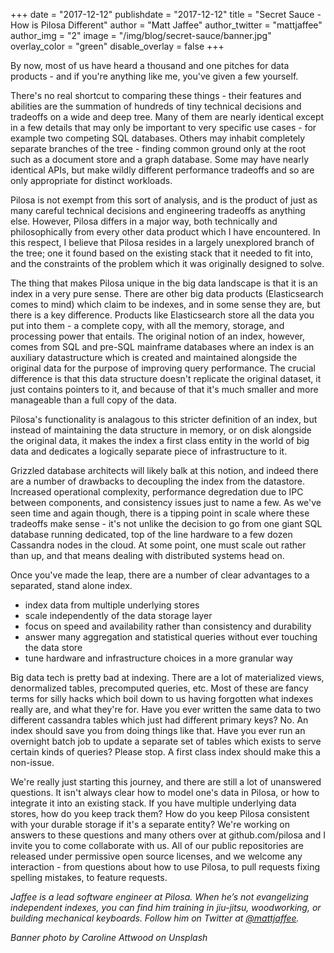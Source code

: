 +++
date = "2017-12-12"
publishdate = "2017-12-12"
title = "Secret Sauce - How is Pilosa Different"
author = "Matt Jaffee"
author_twitter = "mattjaffee"
author_img = "2"
image = "/img/blog/secret-sauce/banner.jpg"
overlay_color = "green"
disable_overlay = false
+++

By now, most of us have heard a thousand and one pitches for data products - and
if you're anything like me, you've given a few yourself. 

<!--more--> 

There's no real shortcut to comparing these things - their features
and abilities are the summation of hundreds of tiny technical decisions and
tradeoffs on a wide and deep tree. Many of them are nearly identical except in a
few details that may only be important to very specific use cases - for example
two competing SQL databases. Others may inhabit completely separate branches of
the tree - finding common ground only at the root such as a document store and a
graph database. Some may have nearly identical APIs, but make wildly different
performance tradeoffs and so are only appropriate for distinct workloads.

Pilosa is not exempt from this sort of analysis, and is the product of just as
many careful technical decisions and engineering tradeoffs as anything else.
However, Pilosa differs in a major way, both technically and philosophically
from every other data product which I have encountered. In this respect, I
believe that Pilosa resides in a largely unexplored branch of the tree; one it
found based on the existing stack that it needed to fit into, and the
constraints of the problem which it was originally designed to solve.

The thing that makes Pilosa unique in the big data landscape is that it is an
index in a very pure sense. There are other big data products (Elasticsearch
comes to mind) which claim to be indexes, and in some sense they are, but there
is a key difference. Products like Elasticsearch store all the data you put into
them - a complete copy, with all the memory, storage, and processing power that
entails. The original notion of an index, however, comes from SQL and pre-SQL
mainframe databases where an index is an auxiliary datastructure which is
created and maintained alongside the original data for the purpose of improving
query performance. The crucial difference is that this data structure doesn't
replicate the original dataset, it just contains pointers to it, and because of
that it's much smaller and more manageable than a full copy of the data.

Pilosa's functionality is analagous to this stricter definition of an index, but
instead of maintaining the data structure in memory, or on disk alongside the
original data, it makes the index a first class entity in the world of big data
and dedicates a logically separate piece of infrastructure to it.

Grizzled database architects will likely balk at this notion, and indeed there
are a number of drawbacks to decoupling the index from the datastore. Increased
operational complexity, performance degredation due to IPC between components,
and consistency issues just to name a few. As we've seen time and again though,
there is a tipping point in scale where these tradeoffs make sense - it's not
unlike the decision to go from one giant SQL database running dedicated, top of
the line hardware to a few dozen Cassandra nodes in the cloud. At some point,
one must scale out rather than up, and that means dealing with distributed
systems head on.

Once you've made the leap, there are a number of clear advantages to a separated,
stand alone index. 

- index data from multiple underlying stores
- scale independently of the data storage layer
- focus on speed and availability rather than consistency and durability
- answer many aggregation and statistical queries without ever touching the data store
- tune hardware and infrastructure choices in a more granular way

Big data tech is pretty bad at indexing. There are a lot of materialized views,
denormalized tables, precomputed queries, etc. Most of these are fancy terms for
silly hacks which boil down to us having forgotten what indexes really are, and
what they're for. Have you ever written the same data to two different cassandra
tables which just had different primary keys? No. An index should save you
from doing things like that. Have you ever run an overnight batch job to update
a separate set of tables which exists to serve certain kinds of queries? Please
stop. A first class index should make this a non-issue.

We're really just starting this journey, and there are still a lot of unanswered
questions. It isn't always clear how to model one's data in Pilosa, or how to
integrate it into an existing stack. If you have multiple underlying data
stores, how do you keep track them? How do you keep Pilosa consistent with your
durable storage if it's a separate entity? We're working on answers to these
questions and many others over at github.com/pilosa and I invite you to come
collaborate with us. All of our public repositories are released under
permissive open source licenses, and we welcome any interaction - from questions
about how to use Pilosa, to pull requests fixing spelling mistakes, to feature
requests. 

_Jaffee is a lead software engineer at Pilosa. When he’s not evangelizing independent indexes, you can find him training in jiu-jitsu, woodworking, or building mechanical keyboards. Follow him on Twitter at [@mattjaffee](https://twitter.com/mattjaffee?lang=en)._

_Banner photo by Caroline Attwood on Unsplash_

